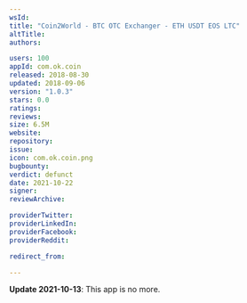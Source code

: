 ```yaml
---
wsId: 
title: "Coin2World - BTC OTC Exchanger - ETH USDT EOS LTC"
altTitle: 
authors:

users: 100
appId: com.ok.coin
released: 2018-08-30
updated: 2018-09-06
version: "1.0.3"
stars: 0.0
ratings: 
reviews: 
size: 6.5M
website: 
repository: 
issue: 
icon: com.ok.coin.png
bugbounty: 
verdict: defunct
date: 2021-10-22
signer: 
reviewArchive:

providerTwitter: 
providerLinkedIn: 
providerFacebook: 
providerReddit: 

redirect_from:

---
```



**Update 2021-10-13**: This app is no more.

